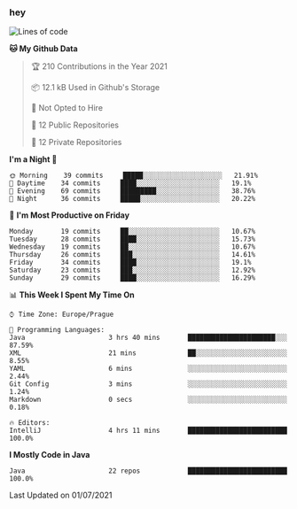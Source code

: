 ### hey

<!--START_SECTION:waka-->
![Lines of code](https://img.shields.io/badge/From%20Hello%20World%20I%27ve%20Written-55709%20lines%20of%20code-blue)

**🐱 My Github Data** 

> 🏆 210 Contributions in the Year 2021
 > 
> 📦 12.1 kB Used in Github's Storage 
 > 
> 🚫 Not Opted to Hire
 > 
> 📜 12 Public Repositories 
 > 
> 🔑 12 Private Repositories  
 > 
**I'm a Night 🦉** 

```text
🌞 Morning    39 commits     █████░░░░░░░░░░░░░░░░░░░░   21.91% 
🌆 Daytime    34 commits     ████░░░░░░░░░░░░░░░░░░░░░   19.1% 
🌃 Evening    69 commits     █████████░░░░░░░░░░░░░░░░   38.76% 
🌙 Night      36 commits     █████░░░░░░░░░░░░░░░░░░░░   20.22%

```
📅 **I'm Most Productive on Friday** 

```text
Monday       19 commits     ██░░░░░░░░░░░░░░░░░░░░░░░   10.67% 
Tuesday      28 commits     ████░░░░░░░░░░░░░░░░░░░░░   15.73% 
Wednesday    19 commits     ██░░░░░░░░░░░░░░░░░░░░░░░   10.67% 
Thursday     26 commits     ███░░░░░░░░░░░░░░░░░░░░░░   14.61% 
Friday       34 commits     ████░░░░░░░░░░░░░░░░░░░░░   19.1% 
Saturday     23 commits     ███░░░░░░░░░░░░░░░░░░░░░░   12.92% 
Sunday       29 commits     ████░░░░░░░░░░░░░░░░░░░░░   16.29%

```


📊 **This Week I Spent My Time On** 

```text
⌚︎ Time Zone: Europe/Prague

💬 Programming Languages: 
Java                     3 hrs 40 mins       ██████████████████████░░░   87.59% 
XML                      21 mins             ██░░░░░░░░░░░░░░░░░░░░░░░   8.55% 
YAML                     6 mins              ░░░░░░░░░░░░░░░░░░░░░░░░░   2.44% 
Git Config               3 mins              ░░░░░░░░░░░░░░░░░░░░░░░░░   1.24% 
Markdown                 0 secs              ░░░░░░░░░░░░░░░░░░░░░░░░░   0.18%

🔥 Editors: 
IntelliJ                 4 hrs 11 mins       █████████████████████████   100.0%

```

**I Mostly Code in Java** 

```text
Java                     22 repos            █████████████████████████   100.0%

```



 Last Updated on 01/07/2021
<!--END_SECTION:waka-->
